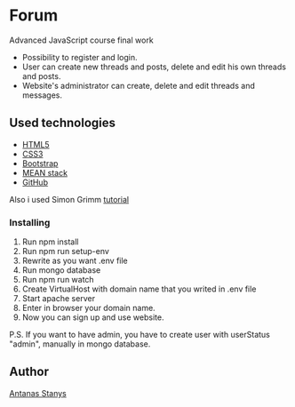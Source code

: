# Forum

Advanced JavaScript course final work


* Possibility to register and login.
* User can create new threads and posts, delete and edit his own threads and posts.
* Website's administrator can create, delete and edit threads and messages.


## Used technologies

* [HTML5](https://en.wikipedia.org/wiki/HTML5)
* [CSS3](https://en.wikipedia.org/wiki/Cascading_Style_Sheets#CSS_3)
* [Bootstrap](https://getbootstrap.com/)
* [MEAN stack](https://en.wikipedia.org/wiki/MEAN_(software_bundle))
* [GitHub](https://github.com/)

Also i used Simon Grimm [tutorial](http://devdactic.com/restful-api-user-authentication-1/)

### Installing

1. Run npm install
2. Run npm run setup-env
3. Rewrite as you want .env file
4. Run mongo database
5. Run npm run watch
6. Create VirtualHost with domain name that you writed in .env file
7. Start apache server
8. Enter in browser your domain name.
9. Now you can sign up and use website.

P.S. If you want to have admin, you have to create user with userStatus "admin", manually in mongo database.

## Author

[Antanas Stanys](http://antanasstanys.eu)

